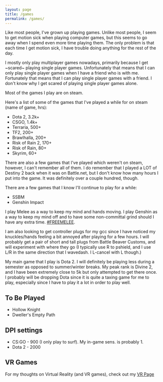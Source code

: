 ```yaml
---
layout: page
title: /games
permalink: /games/
---
```


Like most people, I've grown up playing games.
Unlike most people, I seem to get motion sick when playing computer games, but this seems to go away when I spend even more time playing them. The only problem is that each time I get motion sick, I have trouble doing anything for the rest of the day.

I mostly only play multiplayer games nowadays, primarily because I get ~scared~ playing single player games. Unfortunately that means that I can only play single player games when I have a friend who is with me. Fortunately that means that I can play single player games with a friend. I don't know why I get scared of playing single player games alone.

Most of the games I play are on steam.

Here's a list of some of the games that I've played a while for on steam (name of game, hrs):
- Dota 2, 3.2k+
- CSGO, 1.4k+
- Terraria, 500+
- TF2, 200+
- Brawlhalla, 200+
- Risk of Rain 2, 170+
- Risk of Rain, 80+
- Skyrim, 60+

There are also a few games that I've played which weren't on steam, however, I can't remember all of them. I do remember that I played a LOT of Destiny 2 back when it was on Battle.net, but I don't know how many hours I put into the game. It was definitely over a couple hundred, though.

There are a few games that I know I'll continue to play for a while:
- SSBM
- Genshin Impact

I play Melee as a way to keep my mind and hands moving. I play Genshin as a way to keep my mind off and to have some non-committal grind should I have any extra time. [\#FREEMELEE](https://youtu.be/ui0ExdoEBNA).

I am also looking to get controller plugs for my gcc since I have noticed my knuckles/hands feeling a bit annoyed after playing for a few hours. I will probably get a pair of short and tall plugs from Battle Beaver Customs, and will experiment with where they go (I typically use R to pshield, and I use L/R in the same direction that I wavedash. I L-cancel with L though.) 

My main game that I play is Dota 2. I will definitely be playing less during a semester as opposed to summer/winter breaks. My peak rank is Divine 2, and I have been extremely close to 5k but only attempted to get there once. I probably will be dropping Dota since it is quite a taxing game for me to play, especially since I have to play it a lot in order to play well.

## To Be Played
- Hollow Knight
- Dweller's Empty Path

## DPI settings
- CS:GO - 900 (I only play to surf). My in-game sens. is probably 1.
- Dota 2 - 2000

## VR Games
For my thoughts on Virtual Reality (and VR games), check out my [VR Page](/vr)